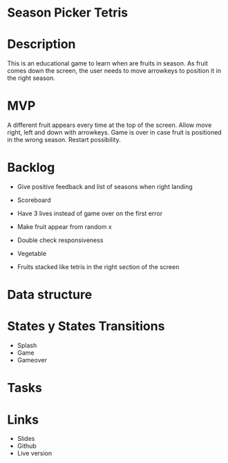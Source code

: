 # Season Picker Tetris
# Description
This is an educational game to learn when are fruits in season. As fruit comes down the screen, the user needs to move arrowkeys to position it in the right season. 

# MVP
A different fruit appears every time at the top of the screen. 
Allow move right, left and down with arrowkeys.
Game is over in case fruit is positioned in the wrong season. 
Restart possibility. 

# Backlog
- Give positive feedback and list of seasons when right landing
- Scoreboard 
- Have 3 lives instead of game over on the first error 

- Make fruit appear from random x
- Double check responsiveness 
- Vegetable 
- Fruits stacked like tetris in the right section of the screen

# Data structure

# States y States Transitions
- Splash 
- Game 
- Gameover 

# Tasks 

# Links 
 - Slides 
 - Github
 - Live version